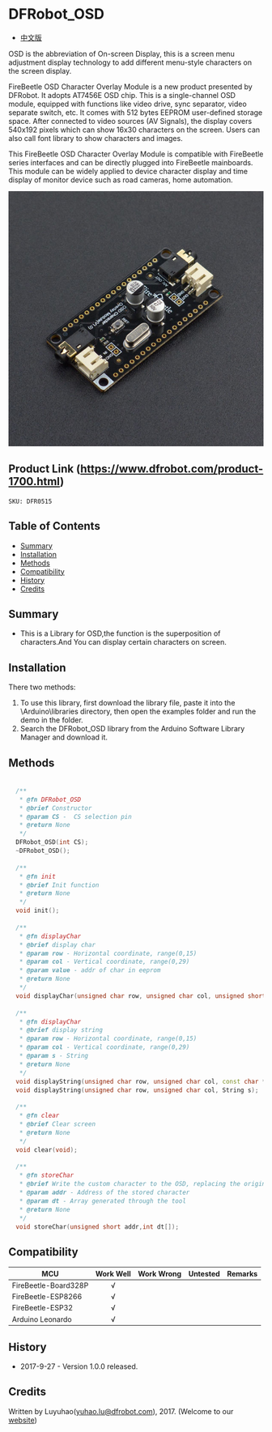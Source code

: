 # DFRobot_OSD
* [中文版](./README_CN.md)

OSD is the abbreviation of On-screen Display, this is a screen menu adjustment display technology to add different menu-style characters on the screen display.

FireBeetle OSD Character Overlay Module is a new product presented by DFRobot. It adopts AT7456E OSD chip. This is a single-channel OSD module, equipped with functions like video drive, sync separator, video separate switch, etc. It comes with 512 bytes EEPROM user-defined storage space. After connected to video sources (AV Signals), the display covers 540x192 pixels which can show 16x30 characters on the screen. Users can also call font library to show characters and images.

This FireBeetle OSD Character Overlay Module is compatible with FireBeetle series interfaces and can be directly plugged into FireBeetle mainboards. This module can be widely applied to device character display and time display of monitor device such as road cameras, home automation.

![产品实物图](./resources/images/OSD.png)


## Product Link (https://www.dfrobot.com/product-1700.html)
    SKU: DFR0515


## Table of Contents

* [Summary](#summary)
* [Installation](#installation)
* [Methods](#methods)
* [Compatibility](#compatibility)
* [History](#history)
* [Credits](#credits)


## Summary

* This is a Library for OSD,the function is the superposition of characters.And You can display certain characters on screen.


## Installation

There two methods:

1. To use this library, first download the library file, paste it into the \Arduino\libraries directory, then open the examples folder and run the demo in the folder.
2. Search the DFRobot_OSD library from the Arduino Software Library Manager and download it.


## Methods

```C++

  /**
   * @fn DFRobot_OSD
   * @brief Constructor
   * @param CS -  CS selection pin
   * @return None
   */
  DFRobot_OSD(int CS);
  ~DFRobot_OSD();

  /**
   * @fn init
   * @brief Init function
   * @return None
   */
  void init();

  /**
   * @fn displayChar
   * @brief display char
   * @param row - Horizontal coordinate, range(0,15)
   * @param col - Vertical coordinate, range(0,29)
   * @param value - addr of char in eeprom
   * @return None
   */
  void displayChar(unsigned char row, unsigned char col, unsigned short addr);

  /**
   * @fn displayChar
   * @brief display string
   * @param row - Horizontal coordinate, range(0,15)
   * @param col - Vertical coordinate, range(0,29)
   * @param s - String
   * @return None
   */
  void displayString(unsigned char row, unsigned char col, const char *s);
  void displayString(unsigned char row, unsigned char col, String s);

  /**
   * @fn clear
   * @brief Clear screen
   * @return None
   */
  void clear(void);

  /**
   * @fn storeChar
   * @brief Write the custom character to the OSD, replacing the original character
   * @param addr - Address of the stored character
   * @param dt - Array generated through the tool
   * @return None
   */
  void storeChar(unsigned short addr,int dt[]);

```


## Compatibility

MCU                  | Work Well    | Work Wrong   | Untested    | Remarks
-------------------- | :----------: | :----------: | :---------: | :----:
FireBeetle-Board328P |      √       |              |             |
FireBeetle-ESP8266   |      √       |              |             |
FireBeetle-ESP32     |      √       |              |             |
Arduino Leonardo     |      √       |              |             |


## History

- 2017-9-27 - Version 1.0.0 released.


## Credits

Written by Luyuhao(yuhao.lu@dfrobot.com), 2017. (Welcome to our [website](https://www.dfrobot.com/))

